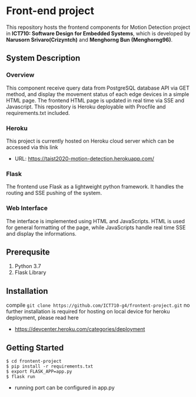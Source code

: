 
# Front-end project

This repository hosts the frontend components for Motion Detection project in **ICT710: Software Design for Embedded Systems**, which is developed by **Narusorn Srivaro(Crizyntch)** and **Menghorng Bun (Menghorng96)**.

## System Description


### Overview

This component receive query data from PostgreSQL database API via GET method, and display the movement status of each edge devices in a simple HTML page. The frontend HTML page is updated in real time via SSE and Javascript. This repository is Heroku deployable with Procfile and requirements.txt included.

### Heroku

This project is currently hosted on Heroku cloud server which can be accessed via this link
- URL: https://taist2020-motion-detection.herokuapp.com/

### Flask

The frontend use Flask as a lightweight python framework. It handles the routing and SSE pushing of the system.


### Web Interface

The interface is implemented using HTML and JavaScripts. HTML is used for general formatting of the page, while JavaScripts handle real time SSE and display the informations.

## Prerequsite

1. Python 3.7
2. Flask Library

## Installation

compile `git clone https://github.com/ICT710-g4/frontent-project.git`
no further installation is required for hosting on local device
for heroku deployment, please read here
- https://devcenter.heroku.com/categories/deployment

## Getting Started

`$ cd frontent-project`\
`$ pip install -r requirements.txt`\
`$ export FLASK_APP=app.py`\
`$ flask run`
- running port can be configured in app.py
